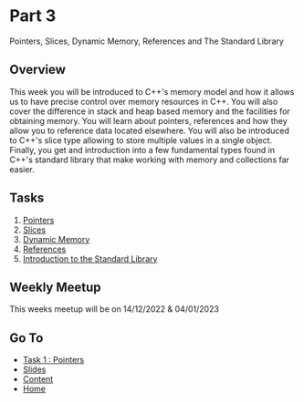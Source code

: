 # Part 3

Pointers, Slices, Dynamic Memory, References and The Standard Library

## Overview

This week you will be introduced to C++'s memory model and how it allows us to have precise control over memory resources in C++. You will also cover the difference in stack and heap based memory and the facilities for obtaining memory. You will learn about pointers, references and how they allow you to reference data located elsewhere. You will also be introduced to C++'s slice type allowing to store multiple values in a single object. Finally, you get and introduction into a few fundamental types found in C++'s standard library that make working with memory and collections far easier.

## Tasks

1. [Pointers](/content/part3/tasks/pointers.md)
2. [Slices](/content/part3/tasks/slices.md)
3. [Dynamic Memory](/content/part3/tasks/memory.md)
4. [References](/content/part3/tasks/references.md)
5. [Introduction to the Standard Library](/content/part3/tasks/stdlib.md)

## Weekly Meetup

This weeks meetup will be on 14/12/2022 & 04/01/2023

## Go To

- [Task 1 : Pointers](/content/part3/tasks/pointers.md)
- [Slides](/content/part3/slides/README.md)
- [Content](/content/README.md)
- [Home](/README.md)
